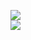 [![](https://img.shields.io/badge/Made%20With-Github%20Spray-lightgrey.svg?style=for-the-badge&logo=github)](https://github.com/Annihil/github-spray#16861)  
[![](https://i.imgur.com/2DrTn0Z.gif)](https://github.com/Annihil/github-spray)